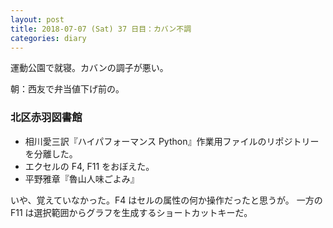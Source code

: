 ```yaml
---
layout: post
title: 2018-07-07 (Sat) 37 日目：カバン不調
categories: diary
---
```


運動公園で就寝。カバンの調子が悪い。

朝：西友で弁当値下げ前の。

### 北区赤羽図書館

* 相川愛三訳『ハイパフォーマンス Python』作業用ファイルのリポジトリーを分離した。
* エクセルの F4, F11 をおぼえた。
* 平野雅章『魯山人味ごよみ』

いや、覚えていなかった。F4 はセルの属性の何か操作だったと思うが。
一方の F11 は選択範囲からグラフを生成するショートカットキーだ。

